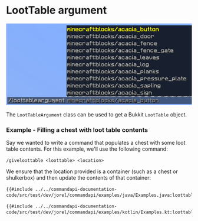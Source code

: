 # LootTable argument

![A loot table argument showing a list of Minecraft loot tables as suggestions](./images/arguments/loottable.png)

The `LootTableArgument` class can be used to get a Bukkit `LootTable` object.

<div class="example">

### Example - Filling a chest with loot table contents

Say we wanted to write a command that populates a chest with some loot table contents. For this example, we'll use the following command:

```mccmd
/giveloottable <loottable> <location>
```

We ensure that the location provided is a container (such as a chest or shulkerbox) and then update the contents of that container:

<div class="multi-pre">

```java,Java
{{#include ../../commandapi-documentation-code/src/test/dev/jorel/commandapi/examples/java/Examples.java:loottablearguments}}
```

```kotlin,Kotlin
{{#include ../../commandapi-documentation-code/src/test/dev/jorel/commandapi/examples/kotlin/Examples.kt:loottablearguments}}
```

</div>

</div>
